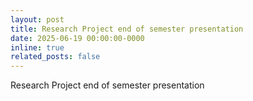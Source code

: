 ```yaml
---
layout: post
title: Research Project end of semester presentation
date: 2025-06-19 00:00:00-0000
inline: true
related_posts: false
---
```


Research Project end of semester presentation